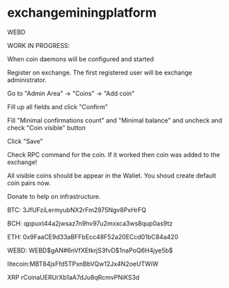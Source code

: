 # exchangeminingplatform
WEBD

WORK IN PROGRESS:

When coin daemons will be configured and started

Register on exchange. The first registered user will be exchange administrator.

Go to "Admin Area" -> "Coins" -> "Add coin"

Fill up all fields and click "Confirm"

Fill "Minimal confirmations count" and "Minimal balance" and uncheck and check "Coin visible" button

Click "Save"

Check RPC command for the coin. If it worked then coin was added to the exchange!

All visible coins should be appear in the Wallet. You shoud create default coin pairs now.


Donate to help on infrastructure.

BTC: 3JfUFziLermyubNX2rFm2975Ngv8PxHrFQ

BCH: qppuxt44a2jwsaz7n9hv97u2mxxca3ws8qup0as9tz

ETH: 0x9FaaCE9d33aBFFbEcc48F52a20ECcd01bC84a420

WEBD: WEBD$gAN#6nVfXEtkrjS3fvD$1naPoQ6H4jye5b$

litecoin:MBT84jsFfd5TPxnBbVQw12Jx4N2oeUTWiW

XRP rCoinaUERUrXb1aA7dJu8qRcmvPNiKS3d
